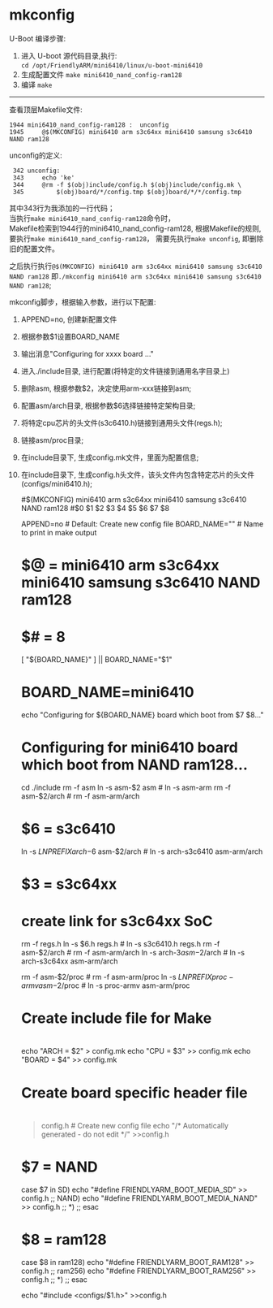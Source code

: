 mkconfig
================

U-Boot 编译步骤:
1. 进入 U-boot 源代码目录,执行:   
	`cd /opt/FriendlyARM/mini6410/linux/u-boot-mini6410`
2. 生成配置文件
	`make mini6410_nand_config-ram128`
3. 编译
	`make`

------

查看顶层Makefile文件:

	1944 mini6410_nand_config-ram128 :  unconfig
	1945     @$(MKCONFIG) mini6410 arm s3c64xx mini6410 samsung s3c6410 NAND ram128

unconfig的定义:
	
	 342 unconfig:
	 343     echo 'ke'
	 344     @rm -f $(obj)include/config.h $(obj)include/config.mk \
	 345         $(obj)board/*/config.tmp $(obj)board/*/*/config.tmp

其中343行为我添加的一行代码；   
当执行`make mini6410_nand_config-ram128`命令时，   
Makefile检索到1944行的mini6410_nand_config-ram128, 根据Makefile的规则, 要执行`make mini6410_nand_config-ram128`，
需要先执行`make unconfig`, 即删除旧的配置文件。    

之后执行执行`@$(MKCONFIG) mini6410 arm s3c64xx mini6410 samsung s3c6410 NAND ram128`
即`./mkconfig mini6410 arm s3c64xx mini6410 samsung s3c6410 NAND ram128`;

mkconfig脚步，根据输入参数，进行以下配置:

1. APPEND=no, 创建新配置文件
2. 根据参数$1设置BOARD_NAME
3. 输出消息"Configuring for xxxx board ..."
4. 进入./include目录, 进行配置(将特定的文件链接到通用名字目录上)
5. 删除asm, 根据参数$2，决定使用arm-xxx链接到asm; 
6. 配置asm/arch目录, 根据参数$6选择链接特定架构目录;
7. 将特定cpu芯片的头文件(s3c6410.h)链接到通用头文件(regs.h);
8. 链接asm/proc目录;
9. 在include目录下, 生成config.mk文件，里面为配置信息;
10. 在include目录下, 生成config.h头文件，该头文件内包含特定芯片的头文件(configs/mini6410.h);



	#$(MKCONFIG) mini6410 arm s3c64xx mini6410 samsung s3c6410 NAND ram128
	#$0				$1	$2	$3		$4			$5		$6	  $7	$8
	
	APPEND=no		# Default: Create new config file
	BOARD_NAME=""	# Name to print in make output
	
	# $@ = mini6410 arm s3c64xx mini6410 samsung s3c6410 NAND ram128
	# $# = 8
	[ "${BOARD_NAME}" ] || BOARD_NAME="$1"
	# BOARD_NAME=mini6410
	
	echo "Configuring for ${BOARD_NAME} board which boot from $7 $8..."
	# Configuring for mini6410 board which boot from NAND ram128...
	
	cd ./include
	rm -f asm
	ln -s asm-$2 asm		# ln -s asm-arm
	rm -f asm-$2/arch		# rm -f asm-arm/arch
	
	# $6 = s3c6410
	ln -s ${LNPREFIX}arch-$6 asm-$2/arch	# ln -s arch-s3c6410 asm-arm/arch
	
	# $3 = s3c64xx
	# create link for s3c64xx SoC
	rm -f regs.h
	ln -s $6.h regs.h						# ln -s s3c6410.h regs.h
	rm -f asm-$2/arch						# rm -f asm-arm/arch
	ln -s arch-$3 asm-$2/arch				# ln -s arch-s3c64xx asm-arm/arch
	
	rm -f asm-$2/proc						# rm -f asm-arm/proc
	ln -s ${LNPREFIX}proc-armv asm-$2/proc  # ln -s proc-armv asm-arm/proc
	
	#
	# Create include file for Make
	#
	echo "ARCH   = $2" >  config.mk
	echo "CPU    = $3" >> config.mk
	echo "BOARD  = $4" >> config.mk
	
	#
	# Create board specific header file
	#
	> config.h		# Create new config file
	echo "/* Automatically generated - do not edit */" >>config.h
	
	# $7 = NAND
	case $7 in
	SD)
		echo "#define FRIENDLYARM_BOOT_MEDIA_SD"   >> config.h
		;;
	NAND)
		echo "#define FRIENDLYARM_BOOT_MEDIA_NAND" >> config.h
		;;
	*)
		;;
	esac
	
	# $8 = ram128
	case $8 in
	ram128)
		echo "#define FRIENDLYARM_BOOT_RAM128" >> config.h
		;;
	ram256)
		echo "#define FRIENDLYARM_BOOT_RAM256" >> config.h
		;;
	*)
		;;
	esac

	echo "#include <configs/$1.h>" >>config.h


